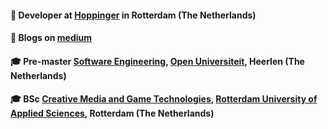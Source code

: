 <!--
**WimJongeneel/WimJongeneel** is a ✨ _special_ ✨ repository because its `README.md` (this file) appears on your GitHub profile.

Here are some ideas to get you started:

- 🔭 I’m currently working on ...
- 🌱 I’m currently learning ...
- 👯 I’m looking to collaborate on ...
- 🤔 I’m looking for help with ...
- 💬 Ask me about ...
- 📫 How to reach me: ...
- 😄 Pronouns: ...
- ⚡ Fun fact: ...
-->
#### :office: Developer at [Hoppinger](https://www.hoppinger.com) in Rotterdam (The Netherlands)
#### :closed_book: Blogs on [medium](https://medium.com/@wim_jongeneel)
#### :mortar_board: Pre-master [Software Engineering](https://www.ou.nl/info-master-software-engineering), [Open Universiteit](https://www.ou.nl), Heerlen (The Netherlands)
#### :mortar_board: BSc [Creative Media and Game Technologies](https://www.hogeschoolrotterdam.nl/opleidingen/bachelor/creative-media-and-game-technologies/voltijd/), [Rotterdam University of Applied Sciences](https://www.hogeschoolrotterdam.nl), Rotterdam (The Netherlands)
